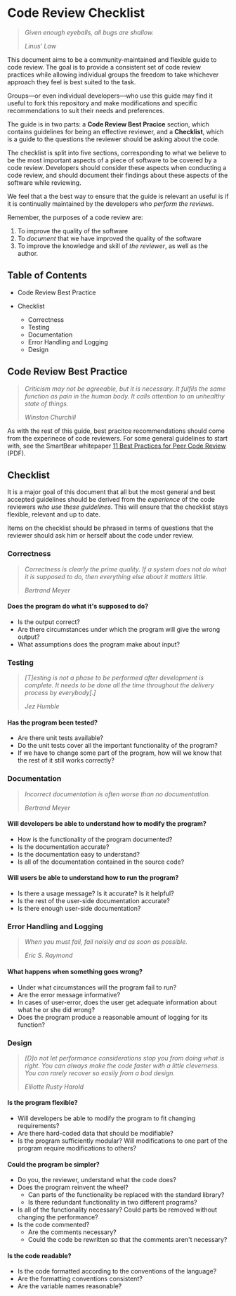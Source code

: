 # Code Review Checklist

> <i>Given enough eyeballs, all bugs are shallow.</i>
>
> <cite>Linus' Law</cite>

This document aims to be a community-maintained and flexible guide to code
review. The goal is to provide a consistent set of code review practices while
allowing individual groups the freedom to take whichever approach they feel is
best suited to the task.

Groups—or even individual developers—who use this guide may find it useful
to fork this repository and make modifications and specific recommendations to
suit their needs and preferences.

The guide is in two parts: a **Code Review Best Pracice** section, which
contains guidelines for being an effective reviewer, and a **Checklist**,
which is a guide to the questions the reviewer should be asking about the
code.

The checklist is split into five sections, corresponding to what we believe to
be the most important aspects of a piece of software to be covered by a code
review. Developers should consider these aspects when conducting a code
review, and should document their findings about these aspects of the software
while reviewing.

We feel that a the best way to ensure that the guide is relevant an useful is
if it is continually maintained by the developers who *perform the reviews*.

Remember, the purposes of a code review are:

1. To improve the quality of the software
2. To *document* that we have improved the quality of the software
3. To improve the knowledge and skill of *the reviewer*, as well as the
   author.

## Table of Contents

* Code Review Best Practice

* Checklist
    * Correctness
    * Testing
    * Documentation
    * Error Handling and Logging
    * Design


## Code Review Best Practice

> <i>Criticism may not be agreeable, but it is necessary. It fulfils the same
> function as pain in the human body. It calls attention to an unhealthy state
> of things.</i>
>
> <cite>Winston Churchill</cite>

As with the rest of this guide, best pracitce recommendations should come from
the experinece of code reviewers. For some general guidelines to start with,
see the SmartBear whitepaper [11 Best Practices for Peer Code Review][Whitepaper]
(PDF).


## Checklist

It is a major goal of this document that all but the most general and
best accepted guidelines should be derived from the *experience* of the code
reviewers *who use these guidelines*. This will ensure that the checklist
stays flexible, relevant and up to date.

Items on the checklist should be phrased in terms of questions that the
reviewer should ask him or herself about the code under review.


### Correctness

> <i>Correctness is clearly the prime quality. If a system does not do what it is
> supposed to do, then everything else about it matters little.</i>
>
> <cite>Bertrand Meyer</cite>

#### Does the program do what it's supposed to do?

* Is the output correct?
* Are there circumstances under which the program will give the wrong output?
* What assumptions does the program make about input?


### Testing

> <i>[T]esting is not a phase to be performed after development is complete. It
> needs to be done all the time throughout the delivery process by everybody[.]</i>
>
> <cite>Jez Humble</cite>


#### Has the program been tested?

* Are there unit tests available?
* Do the unit tests cover all the important functionality of the program?
* If we have to change some part of the program, how will we know that the
  rest of it still works correctly?


### Documentation

> <i>Incorrect documentation is often worse than no documentation.</i>
>
> <cite>Bertrand Meyer</cite>

#### Will developers be able to understand how to modify the program?

* How is the functionality of the program documented?
* Is the documentation accurate?
* Is the documentation easy to understand?
* Is all of the documentation contained in the source code?

#### Will users be able to understand how to run the program?

* Is there a usage message? Is it accurate? Is it helpful?
* Is the rest of the user-side documentation accurate?
* Is there enough user-side documentation?


### Error Handling and Logging

> <i>When you must fail, fail noisily and as soon as possible.</i>
>
> <cite>Eric S. Raymond</cite>

#### What happens when something goes wrong?

* Under what circumstances will the program fail to run?
* Are the error message informative?
* In cases of user-error, does the user get adequate information about what he
  or she did wrong?
* Does the program produce a reasonable amount of logging for its function?


### Design

> <i>[D]o not let performance considerations stop you from doing what is right.
> You can always make the code faster with a little cleverness. You can
> rarely recover so easily from a bad design.</i>
>
> <cite>Elliotte Rusty Harold</cite>

#### Is the program flexible?

* Will developers be able to modify the program to fit changing requirements?
* Are there hard-coded data that should be modifiable?
* Is the program sufficiently modular? Will modifications to one part of the
  program require modifications to others?

#### Could the program be simpler?

* Do you, the reviewer, understand what the code does?
* Does the program reinvent the wheel?
   * Can parts of the functionality be replaced with the standard library?
   * Is there redundant functionality in two different programs?
* Is all of the functionality necessary? Could parts be removed without
  changing the performance?
* Is the code commented?
   * Are the comments necessary?
   * Could the code be rewritten so that the comments aren't necessary?

#### Is the code readable?

* Is the code formatted according to the conventions of the language?
* Are the formatting conventions consistent?
* Are the variable names reasonable?


[QMS_info]: http://gin.bcgsc.ca/plone/groups/quality/bioinformatics-quality-assurance/documents
[Whitepaper]: http://gin.bcgsc.ca/jira/secure/attachment/32569/WP-CC-11-Best-Practices-of-Peer-Code-Review.pdf
